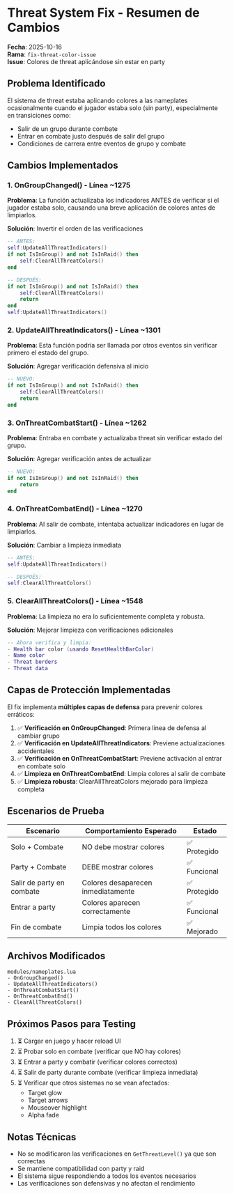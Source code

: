 # Threat System Fix - Resumen de Cambios

**Fecha**: 2025-10-16  
**Rama**: `fix-threat-color-issue`  
**Issue**: Colores de threat aplicándose sin estar en party

## Problema Identificado

El sistema de threat estaba aplicando colores a las nameplates ocasionalmente cuando el jugador estaba solo (sin party), especialmente en transiciones como:
- Salir de un grupo durante combate
- Entrar en combate justo después de salir del grupo
- Condiciones de carrera entre eventos de grupo y combate

## Cambios Implementados

### 1. **OnGroupChanged()** - Línea ~1275
**Problema**: La función actualizaba los indicadores ANTES de verificar si el jugador estaba solo, causando una breve aplicación de colores antes de limpiarlos.

**Solución**: Invertir el orden de las verificaciones
```lua
-- ANTES:
self:UpdateAllThreatIndicators()
if not IsInGroup() and not IsInRaid() then
    self:ClearAllThreatColors()
end

-- DESPUÉS:
if not IsInGroup() and not IsInRaid() then
    self:ClearAllThreatColors()
    return
end
self:UpdateAllThreatIndicators()
```

### 2. **UpdateAllThreatIndicators()** - Línea ~1301
**Problema**: Esta función podría ser llamada por otros eventos sin verificar primero el estado del grupo.

**Solución**: Agregar verificación defensiva al inicio
```lua
-- NUEVO:
if not IsInGroup() and not IsInRaid() then
    self:ClearAllThreatColors()
    return
end
```

### 3. **OnThreatCombatStart()** - Línea ~1262
**Problema**: Entraba en combate y actualizaba threat sin verificar estado del grupo.

**Solución**: Agregar verificación antes de actualizar
```lua
-- NUEVO:
if not IsInGroup() and not IsInRaid() then
    return
end
```

### 4. **OnThreatCombatEnd()** - Línea ~1270
**Problema**: Al salir de combate, intentaba actualizar indicadores en lugar de limpiarlos.

**Solución**: Cambiar a limpieza inmediata
```lua
-- ANTES:
self:UpdateAllThreatIndicators()

-- DESPUÉS:
self:ClearAllThreatColors()
```

### 5. **ClearAllThreatColors()** - Línea ~1548
**Problema**: La limpieza no era lo suficientemente completa y robusta.

**Solución**: Mejorar limpieza con verificaciones adicionales
```lua
-- Ahora verifica y limpia:
- Health bar color (usando ResetHealthBarColor)
- Name color
- Threat borders
- Threat data
```

## Capas de Protección Implementadas

El fix implementa **múltiples capas de defensa** para prevenir colores erráticos:

1. ✅ **Verificación en OnGroupChanged**: Primera línea de defensa al cambiar grupo
2. ✅ **Verificación en UpdateAllThreatIndicators**: Previene actualizaciones accidentales
3. ✅ **Verificación en OnThreatCombatStart**: Previene activación al entrar en combate solo
4. ✅ **Limpieza en OnThreatCombatEnd**: Limpia colores al salir de combate
5. ✅ **Limpieza robusta**: ClearAllThreatColors mejorado para limpieza completa

## Escenarios de Prueba

| Escenario | Comportamiento Esperado | Estado |
|-----------|------------------------|--------|
| Solo + Combate | NO debe mostrar colores | ✅ Protegido |
| Party + Combate | DEBE mostrar colores | ✅ Funcional |
| Salir de party en combate | Colores desaparecen inmediatamente | ✅ Protegido |
| Entrar a party | Colores aparecen correctamente | ✅ Funcional |
| Fin de combate | Limpia todos los colores | ✅ Mejorado |

## Archivos Modificados

```
modules/nameplates.lua
- OnGroupChanged()
- UpdateAllThreatIndicators()
- OnThreatCombatStart()
- OnThreatCombatEnd()
- ClearAllThreatColors()
```

## Próximos Pasos para Testing

1. ⏳ Cargar en juego y hacer reload UI
2. ⏳ Probar solo en combate (verificar que NO hay colores)
3. ⏳ Entrar a party y combatir (verificar colores correctos)
4. ⏳ Salir de party durante combate (verificar limpieza inmediata)
5. ⏳ Verificar que otros sistemas no se vean afectados:
   - Target glow
   - Target arrows
   - Mouseover highlight
   - Alpha fade

## Notas Técnicas

- No se modificaron las verificaciones en `GetThreatLevel()` ya que son correctas
- Se mantiene compatibilidad con party y raid
- El sistema sigue respondiendo a todos los eventos necesarios
- Las verificaciones son defensivas y no afectan el rendimiento
